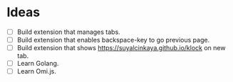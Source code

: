 # Ideas

- [ ] Build extension that manages tabs.
- [ ] Build extension that enables backspace-key to go previous page.
- [ ] Build extension that shows https://suyalcinkaya.github.io/klock on new tab.
- [ ] Learn Golang.
- [ ] Learn Omi.js.
